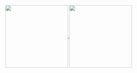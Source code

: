 <a href="https://github.com/anuraghazra/github-readme-stats">
  <img height=200 align="center" src="https://github-readme-stats.vercel.app/api?username=jonbri" />
</a>
<a href="https://github.com/jonbri">
  <img height=200 align="center" src="https://github-readme-stats.vercel.app/api/top-langs?username=jonbri&layout=compact&langs_count=8&card_width=320" />
</a>
